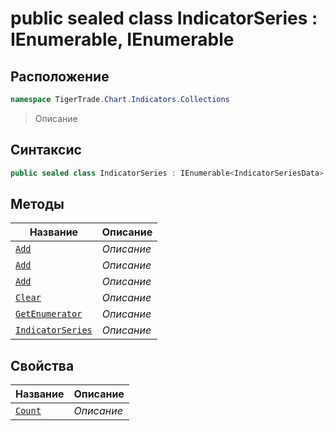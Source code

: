
# public sealed class IndicatorSeries : IEnumerable<IndicatorSeriesData>, IEnumerable
## Расположение
```csharp
namespace TigerTrade.Chart.Indicators.Collections
```



> Описание

## Синтаксис
```csharp
public sealed class IndicatorSeries : IEnumerable<IndicatorSeriesData>, IEnumerable
```


## Методы
| Название | Описание |
| --- | --- |
| [`Add`](./IndicatorSeries.cs/Методы/Add.md) | *Описание* |
| [`Add`](./IndicatorSeries.cs/Методы/Add.md) | *Описание* |
| [`Add`](./IndicatorSeries.cs/Методы/Add.md) | *Описание* |
| [`Clear`](./IndicatorSeries.cs/Методы/Clear.md) | *Описание* |
| [`GetEnumerator`](./IndicatorSeries.cs/Методы/GetEnumerator.md) | *Описание* |
| [`IndicatorSeries`](./IndicatorSeries.cs/Методы/IndicatorSeries.md) | *Описание* |

## Свойства
| Название | Описание |
| --- | --- |
| [`Count`](./IndicatorSeries.cs/Свойства/Count.md) | *Описание* |



